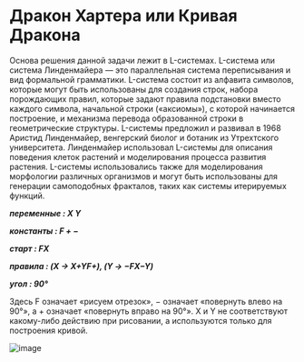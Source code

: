# Дракон Хартера или Кривая Дракона #

Основа решения данной задачи лежит в L-системах. L-система или система Линденмайера — это параллельная система переписывания и вид формальной грамматики. L-система состоит из алфавита символов, которые могут быть использованы для создания строк, набора порождающих правил, которые задают правила подстановки вместо каждого символа, начальной строки («аксиомы»), с которой начинается построение, и механизма перевода образованной строки в геометрические структуры. L-системы предложил и развивал в 1968 Аристид Линденмайер, венгерский биолог и ботаник из Утрехтского университета. Линденмайер использовал L-системы для описания поведения клеток растений и моделирования процесса развития растения. L-системы использовались также для моделирования морфологии различных организмов и могут быть использованы для генерации самоподобных фракталов, таких как системы итерируемых функций.

   ***переменные : X Y***
   
   ***константы : F + −***
   
   ***старт  : FX***
   
   ***правила  : (X → X+YF+), (Y → −FX−Y)***
   
   ***угол  : 90°***

Здесь F означает «рисуем отрезок», − означает «повернуть влево на 90°», а + означает «повернуть вправо на 90°». X и Y не соответствуют какому-либо действию при рисовании, а используются только для построения кривой. 

![image](https://ru.wikipedia.org/wiki/%D0%9A%D1%80%D0%B8%D0%B2%D0%B0%D1%8F_%D0%B4%D1%80%D0%B0%D0%BA%D0%BE%D0%BD%D0%B0#/media/%D0%A4%D0%B0%D0%B9%D0%BB:Dragon_Curve_unfolding_rectangular_numbered.gif)

